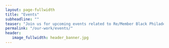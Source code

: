 ```yaml
---
layout: page-fullwidth
title: "Events"
subheadline: ""
teaser: "Join us for upcoming events related to Re/Member Black Philadelphia"
permalink: "/our-work/events/"
header:
   image_fullwidth: header_banner.jpg
---
```

